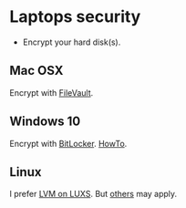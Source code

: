 # Laptops security

* Encrypt your hard disk(s).

## Mac OSX

Encrypt with [FileVault](https://support.apple.com/en-us/HT204837).

## Windows 10

Encrypt with [BitLocker](https://docs.microsoft.com/en-us/windows/security/information-protection/bitlocker/bitlocker-overview). [HowTo](https://docs.microsoft.com/en-us/windows/security/information-protection/bitlocker/bitlocker-basic-deployment).

## Linux

I prefer [LVM on LUXS](https://wiki.archlinux.org/title/Dm-crypt/Encrypting_an_entire_system#LVM_on_LUKS). But [others](https://wiki.archlinux.org/title/Dm-crypt/Encrypting_an_entire_system#Overview) may apply.
